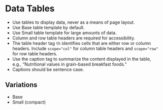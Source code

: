 # Data Tables

- Use tables to display data, never as a means of page layout.
- Use Base table template by default.
- Use Small table template for large amounts of data.
- Column and row table headers are required for accessibility.
- The table header tag `th` identifies cells that are either row or column headers. Include `scope="col"` for column table headers and `scope="row"` for row table headers.
- Use the caption tag to summarize the content displayed in the table, e.g., “Nutritional values in grain-based breakfast foods.”
- Captions should be sentence case.

## Variations

- Base
- Small (compact)
